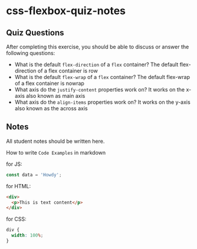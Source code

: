 # css-flexbox-quiz-notes

## Quiz Questions

After completing this exercise, you should be able to discuss or answer the following questions:

- What is the default `flex-direction` of a `flex` container?
  The default flex-direction of a flex container is row
- What is the default `flex-wrap` of a `flex` container?
  The default flex-wrap of a flex container is nowrap
- What axis do the `justify-content` properties work on?
  It works on the x-axis also known as main axis
- What axis do the `align-items` properties work on?
  It works on the y-axis also known as the across axis

## Notes

All student notes should be written here.

How to write `Code Examples` in markdown

for JS:

```javascript
const data = 'Howdy';
```

for HTML:

```html
<div>
  <p>This is text content</p>
</div>
```

for CSS:

```css
div {
  width: 100%;
}
```
